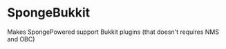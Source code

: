 SpongeBukkit
============

Makes SpongePowered support Bukkit plugins (that doesn't requires NMS and OBC)
